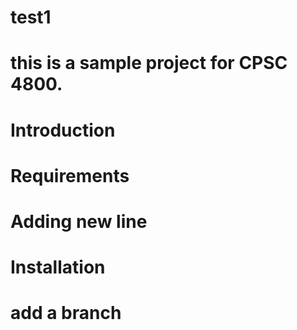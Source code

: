 # test1

# this is a sample project for CPSC 4800.

# Introduction

# Requirements

# Adding new line

# Installation

# add a branch
